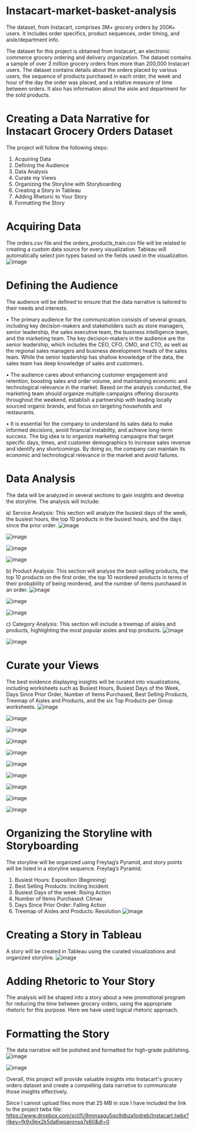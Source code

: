 # Instacart-market-basket-analysis
The dataset, from Instacart, comprises 3M+ grocery orders by 200K+ users. It includes order specifics, product sequences, order timing, and aisle/department info.

The dataset for this project is obtained from Instacart, an electronic commerce grocery ordering and delivery organization. The dataset contains a sample of over 3 million grocery orders from more than 200,000 Instacart users. The dataset contains details about the orders placed by various users, the sequence of products purchased in each order, the week and hour of the day the order was placed, and a relative measure of time between orders. It also has information about the aisle and department for the sold products.

# Creating a Data Narrative for Instacart Grocery Orders Dataset

The project will follow the following steps:
  1. Acquiring Data
  2. Defining the Audience
  3. Data Analysis
  4. Curate my Views
  5. Organizing the Storyline with Storyboarding
  6. Creating a Story in Tableau
  7. Adding Rhetoric to Your Story
  8. Formatting the Story

# Acquiring Data 
The orders.csv file and the orders_products_train.csv file will be related to creating a custom data source for every visualization. Tableau will automatically select join types based on the fields used in the visualization.
![image](https://github.com/TheArc21/Instacart-market-basket-analysis/assets/90914688/fcae188c-6736-47cf-8e3a-efe2024d3985)

# Defining the Audience
The audience will be defined to ensure that the data narrative is tailored to their needs and interests.

•	The primary audience for the communication consists of several groups, including key decision-makers and stakeholders such as store managers, senior leadership, the sales executive team, the business intelligence team, and the marketing team. The key decision-makers in the audience are the senior leadership, which includes the CEO, CFO, CMO, and CTO, as well as the regional sales managers and business development heads of the sales team. While the senior leadership has shallow knowledge of the data, the sales team has deep knowledge of sales and customers.

•	The audience cares about enhancing customer engagement and retention, boosting sales and order volume, and maintaining economic and technological relevance in the market. Based on the analysis conducted, the marketing team should organize multiple campaigns offering discounts throughout the weekend, establish a partnership with leading locally sourced organic brands, and focus on targeting households and restaurants.

•	It is essential for the company to understand its sales data to make informed decisions, avoid financial instability, and achieve long-term success. The big idea is to organize marketing campaigns that target specific days, times, and customer demographics to increase sales revenue and identify any shortcomings. By doing so, the company can maintain its economic and technological relevance in the market and avoid failures.

# Data Analysis

The data will be analyzed in several sections to gain insights and develop the storyline. The analysis will include:

a) Service Analysis: This section will analyze the busiest days of the week, the busiest hours, the top 10 products in the busiest hours, and the days since the prior order.
![image](https://github.com/TheArc21/Instacart-market-basket-analysis/assets/90914688/b1a2c318-7ae1-459f-9135-6a99a17bd6f3)

![image](https://github.com/TheArc21/Instacart-market-basket-analysis/assets/90914688/86dfe277-df08-493e-9273-6c787e6551c6)

![image](https://github.com/TheArc21/Instacart-market-basket-analysis/assets/90914688/239dce10-1471-4a1d-8766-509a4183191a)

![image](https://github.com/TheArc21/Instacart-market-basket-analysis/assets/90914688/dc9b765f-474d-4079-a06a-80a192c8465b)

b) Product Analysis: This section will analyse the best-selling products, the top 10 products on the first order, the top 10 reordered products in terms of their probability of being reordered, and the number of items purchased in an order.
![image](https://github.com/TheArc21/Instacart-market-basket-analysis/assets/90914688/ebfe8b51-7cdb-408c-9c1e-06545a6b952f)

![image](https://github.com/TheArc21/Instacart-market-basket-analysis/assets/90914688/557952a9-6d9a-4c74-a986-7fd3f64f2905)

![image](https://github.com/TheArc21/Instacart-market-basket-analysis/assets/90914688/3fdb375c-e744-43b6-b72e-049437d0a8c4)

c) Category Analysis: This section will include a treemap of aisles and products, highlighting the most popular aisles and top products.
![image](https://github.com/TheArc21/Instacart-market-basket-analysis/assets/90914688/e7b1613d-55fa-428a-b146-c9a5aecbf3cd)

![image](https://github.com/TheArc21/Instacart-market-basket-analysis/assets/90914688/59352fd6-d9e4-4723-8e32-c3c10f44df5c)

# Curate your Views
The best evidence displaying insights will be curated into visualizations, including worksheets such as Busiest Hours, Busiest Days of the Week, Days Since Prior Order, Number of Items Purchased, Best Selling Products, Treemap of Aisles and Products, and the six Top Products per Group worksheets.
![image](https://github.com/TheArc21/Instacart-market-basket-analysis/assets/90914688/d13a6463-2df2-4867-bb8d-c086201d3f0f)

![image](https://github.com/TheArc21/Instacart-market-basket-analysis/assets/90914688/20ad329a-30ea-474e-b05d-2e9127178363)

![image](https://github.com/TheArc21/Instacart-market-basket-analysis/assets/90914688/aac90e1c-6c5f-4079-b823-9fb23fd36926)

![image](https://github.com/TheArc21/Instacart-market-basket-analysis/assets/90914688/e4ff02fc-53bf-438f-a3bc-947e8d9789e4)

![image](https://github.com/TheArc21/Instacart-market-basket-analysis/assets/90914688/51a11422-2beb-4c8b-94e0-a23acc56a805)

![image](https://github.com/TheArc21/Instacart-market-basket-analysis/assets/90914688/1eb58937-3e05-4131-b32c-c3bb49ae4d18)

![image](https://github.com/TheArc21/Instacart-market-basket-analysis/assets/90914688/0565d89a-bf7a-4234-85a2-b0396f9f5020)

![image](https://github.com/TheArc21/Instacart-market-basket-analysis/assets/90914688/cccb4a5b-031a-4011-8d7c-eca3572aa456)

![image](https://github.com/TheArc21/Instacart-market-basket-analysis/assets/90914688/d2327fd6-fd30-4d7e-915e-e23da4cc5307)

![image](https://github.com/TheArc21/Instacart-market-basket-analysis/assets/90914688/d27d1e02-e60b-4611-80c1-db91a5816025)

# Organizing the Storyline with Storyboarding
The storyline will be organized using Freytag’s Pyramid, and story points will be listed in a storyline sequence.
Freytag’s Pyramid:
1.	Busiest Hours: Exposition (Beginning) 
2.	Best Selling Products: Inciting Incident 
3.	Busiest Days of the week: Rising Action
4.	Number of Items Purchased:  Climax
5.	Days Since Prior Order: Falling Action
6.	Treemap of Aisles and Products: Resolution
![image](https://github.com/TheArc21/Instacart-market-basket-analysis/assets/90914688/46865af2-5cad-477a-9a78-19b170b35a42)

# Creating a Story in Tableau
A story will be created in Tableau using the curated visualizations and organized storyline.
![image](https://github.com/TheArc21/Instacart-market-basket-analysis/assets/90914688/ae6e843c-3ab3-463d-befe-2919d6d6fef7)

# Adding Rhetoric to Your Story
The analysis will be shaped into a story about a new promotional program for reducing the time between grocery orders, using the appropriate rhetoric for this purpose. 
Here we have used logical rhetoric approach.

# Formatting the Story
The data narrative will be polished and formatted for high-grade publishing.
![image](https://github.com/TheArc21/Instacart-market-basket-analysis/assets/90914688/d616d734-359c-4141-9b21-c46a11a6d43c)

![image](https://github.com/TheArc21/Instacart-market-basket-analysis/assets/90914688/eea20802-e24c-4184-99f5-d6e70f25612f)

Overall, this project will provide valuable insights into Instacart's grocery orders dataset and create a compelling data narrative to communicate those insights effectively.





Since I cannot upload files more that 25 MB in size I have included the link to the project twbx file: https://www.dropbox.com/scl/fi/8mmsagu5qo9dbza1odreb/Instacart.twbx?rlkey=fk9x9ex2k5da6wparonsq7s60&dl=0

